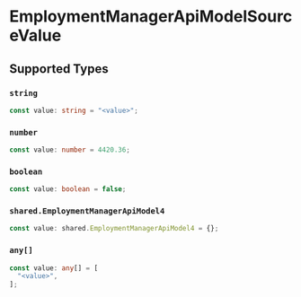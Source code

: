 # EmploymentManagerApiModelSourceValue


## Supported Types

### `string`

```typescript
const value: string = "<value>";
```

### `number`

```typescript
const value: number = 4420.36;
```

### `boolean`

```typescript
const value: boolean = false;
```

### `shared.EmploymentManagerApiModel4`

```typescript
const value: shared.EmploymentManagerApiModel4 = {};
```

### `any[]`

```typescript
const value: any[] = [
  "<value>",
];
```

